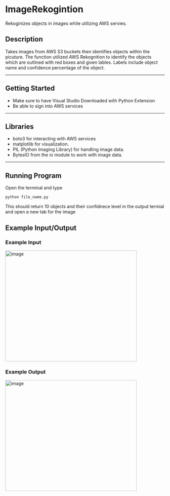 # ImageRekogintion
Rekoginizes objects in images while utilizing AWS servies.

## Description
Takes images from AWS S3 buckets then identifies objects within the picuture. The function utilized AWS Rekognition to identify the objects which are outlined with red boxes and given lables. Labels include object name and confidence percentage of the object.

---

## Getting Started
- Make sure to have Visual Studio Downloaded with Python Extension
- Be able to sign into AWS services

--- 

## Libraries

- boto3 for interacting with AWS services
- matplotlib for visualization.
- PIL (Python Imaging Library) for handling image data.
- BytesIO from the io module to work with image data.

--- 

## Running Program
Open the terminal and type

    python file_name.py

This should return 10 objects and their confidnece level in the output termial and open a new tab for the image

## Example Input/Output

### Example Input

<img width="415" height="350" alt="image" src="https://github.com/user-attachments/assets/7d38342d-cf64-481b-8aa0-9d6ad507a7f9" />

### Example Output

<img width="415" height="350" alt="image" src="https://github.com/user-attachments/assets/e73fa0e5-e2be-4eba-992c-8d581e84ad5a" />

